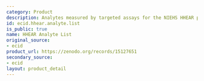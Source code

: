 ```yaml
---
category: Product
description: Analytes measured by targeted assays for the NIEHS HHEAR program.
id: ecid.hhear.analyte.list
is_public: true
name: HHEAR Analyte List
original_source:
- ecid
product_url: https://zenodo.org/records/15127651
secondary_source:
- ecid
layout: product_detail
---
```

